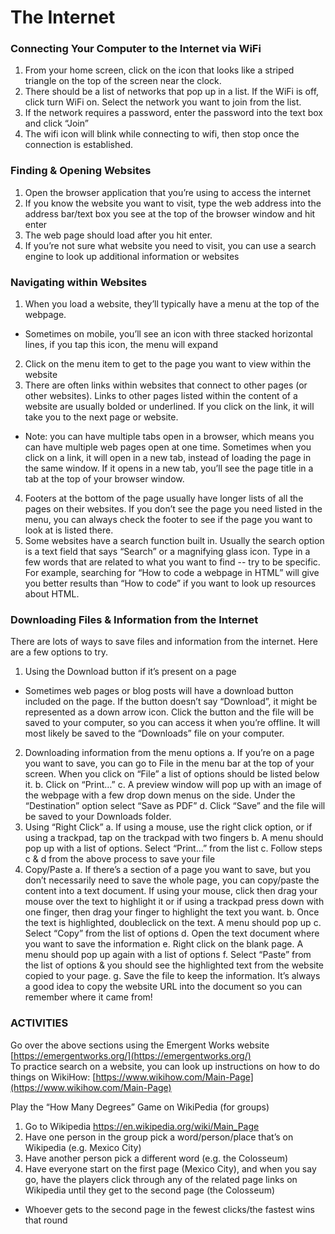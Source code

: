 # The Internet

### Connecting Your Computer to the Internet via WiFi
1. From your home screen, click on the icon that looks like a striped triangle on the top of the screen near the clock.
2. There should be a list of networks that pop up in a list. If the WiFi is off, click turn WiFi on. Select the network you want to join from the list.
3. If the network requires a password, enter the password into the text box and click “Join”
4. The wifi icon will blink while connecting to wifi, then stop once the connection is established.

### Finding & Opening Websites
1. Open the browser application that you’re using to access the internet
2. If you know the website you want to visit, type the web address into the address bar/text box you see at the top of the browser window and hit enter
3. The web page should load after you hit enter.
4. If you’re not sure what website you need to visit, you can use a search engine to look up additional information or websites

### Navigating within Websites
1. When you load a website, they’ll typically have a menu at the top of the webpage.
- Sometimes on mobile, you’ll see an icon with three stacked horizontal lines, if you tap this icon, the menu will expand
2. Click on the menu item to get to the page you want to view within the website
3. There are often links within websites that connect to other pages (or other websites). Links to other pages listed within the content of a website are usually bolded or underlined. If you click on the link, it will take you to the next page or website. 
- Note: you can have multiple tabs open in a browser, which means you can have multiple web pages open at one time. Sometimes when you click on a link, it will open in a new tab, instead of loading the page in the same window. If it opens in a new tab, you’ll see the page title in a tab at the top of your browser window.
4. Footers at the bottom of the page usually have longer lists of all the pages on their websites. If you don’t see the page you need listed in the menu, you can always check the footer to see if the page you want to look at is listed there. 
5. Some websites have a search function built in. Usually the search option is a text field that says “Search” or a magnifying glass icon. Type in a few words that are related to what you want to find -- try to be specific. For example, searching for “How to code a webpage in HTML” will give you better results than “How to code” if you want to look up resources about HTML.

### Downloading Files & Information from the Internet
There are lots of ways to save files and information from the internet. Here are a few options to try.<br>
1. Using the Download button if it’s present on a page
- Sometimes web pages or blog posts will have a download button included on the page. If the button doesn’t say “Download”, it might be represented as a down arrow icon. Click the button and the file will be saved to your computer, so you can access it when you’re offline. It will most likely be saved to the “Downloads” file on your computer.
2. Downloading information from the menu options
  a. If you’re on a page you want to save, you can go to File in the menu bar at the top of your screen. When you click on “File” a list of options should be listed below it.
  b. Click on “Print…”
  c. A preview window will pop up with an image of the webpage with a few drop down menus on the side. Under the “Destination” option select “Save as PDF”
  d. Click “Save” and the file will be saved to your Downloads folder.
3. Using “Right Click” 
  a. If using a mouse, use the right click option, or if using a trackpad, tap on the trackpad with two fingers
  b. A menu should pop up with a list of options. Select “Print…” from the list
  c. Follow steps c & d from the above process to save your file
4. Copy/Paste
  a. If there’s a section of a page you want to save, but you don’t necessarily need to save the whole page, you can copy/paste the content into a text document. If using your mouse, click then drag your mouse over the text to highlight it or if using a trackpad press down with one finger, then drag your finger to highlight the text you want. 
  b. Once the text is highlighted, doubleclick on the text. A menu should pop up
  c. Select “Copy” from the list of options
  d. Open the text document where you want to save the information
  e. Right click on the blank page. A menu should pop up again with a list of options
  f. Select “Paste” from the list of options & you should see the highlighted text from the website copied to your page.
  g. Save the file to keep the information. It’s always a good idea to copy the website URL into the document so you can remember where it came from!

### ACTIVITIES
Go over the above sections using the Emergent Works website [https://emergentworks.org/](https://emergentworks.org/)<br>
To practice search on a website, you can look up instructions on how to do things on WikiHow: [https://www.wikihow.com/Main-Page](https://www.wikihow.com/Main-Page)

Play the “How Many Degrees” Game on WikiPedia (for groups)
1. Go to Wikipedia https://en.wikipedia.org/wiki/Main_Page
2. Have one person in the group pick a word/person/place that’s on Wikipedia (e.g. Mexico City)
3. Have another person pick a different word (e.g. the Colosseum)
4. Have everyone start on the first page (Mexico City), and when you say go, have the players click through any of the related page links on Wikipedia until they get to the second page (the Colosseum)
- Whoever gets to the second page in the fewest clicks/the fastest wins that round
